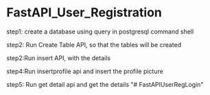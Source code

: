 # FastAPI_User_Registration

step1: create a database using query in postgresql command shell

step2: Run Create Table API, so that the tables will be created

step2:Run insert API, with the details 

step4:Run insertprofile api and insert the profile picture

step5: Run get detail api and get the details
"# FastAPIUserRegLogin" 

